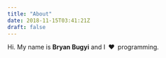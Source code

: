 ```yaml
---
title: "About"
date: 2018-11-15T03:41:21Z
draft: false
---
```


Hi. My name is **Bryan Bugyi** and I&ensp;❤&ensp;programming.

